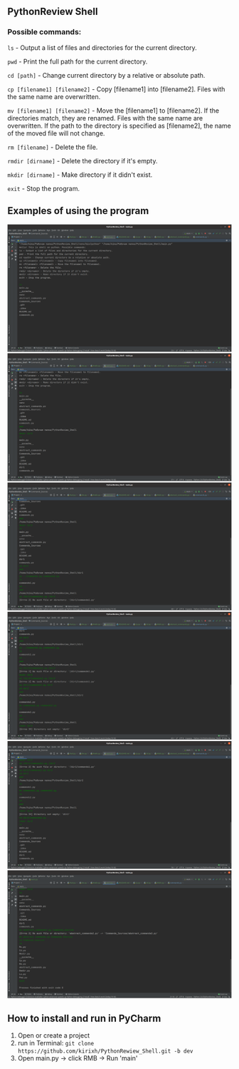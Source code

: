 ## PythonReview Shell

### **Possible commands:**

`ls` - Output a list of files and directories for the current directory.

`pwd` - Print the full path for the current directory.

`cd [path]` - Change current directory by a relative or absolute path.

`cp [filename1] [filename2]` - Copy [filename1] into [filename2]. Files with the same name are overwritten.

`mv [filename1] [filename2]` - Move the [filename1] to [filename2].
If the directories match, they are renamed.
Files with the same name are overwritten.
If the path to the directory is specified as [filename2], the name of the moved file will not change.

`rm [filename]` - Delete the file.

`rmdir [dirname]` - Delete the directory if it's empty.

`mkdir [dirname]` - Make directory if it didn't exist.

`exit` - Stop the program.

## Examples of using the program

![img.png](screenshots/img.png)
![img.png](screenshots/img1.png)
![img_1.png](screenshots/img_1.png)
![img_2.png](screenshots/img_2.png)
![img_3.png](screenshots/img_3.png)
![img_4.png](screenshots/img_4.png)

## How to install and run in PyCharm

1) Open or create a project
2) run in Terminal: `git clone https://github.com/kirixh/PythonRewiew_Shell.git -b dev`
3) Open main.py -> click RMB -> Run 'main'
